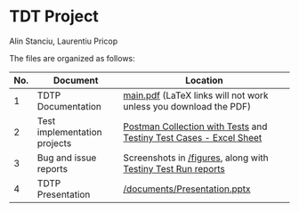 # TDT Project

Alin Stanciu, Laurentiu Pricop

The files are organized as follows:

| No. | Document                     | Location                                                                                                                                                                                                                                                                  |
| --- | ---------------------------- | ------------------------------------------------------------------------------------------------------------------------------------------------------------------------------------------------------------------------------------------------------------------------- |
| 1   | TDTP Documentation           | [main.pdf](https://github.com/Laurcons/cs-tdt3-proj-docs/blob/master/main.pdf) (LaTeX links will not work unless you download the PDF)                                                                                                                                    |
| 2   | Test implementation projects | [Postman Collection with Tests](https://github.com/Laurcons/cs-tdt3-proj-docs/blob/master/documents/PostmanCollection.json) and [Testiny Test Cases - Excel Sheet](https://github.com/Laurcons/cs-tdt3-proj-docs/blob/master/documents/Testiny-export-testcases-TDP.xlsx) |
| 3   | Bug and issue reports        | Screenshots in [/figures](https://github.com/Laurcons/cs-tdt3-proj-docs/blob/master/figures), along with [Testiny Test Run reports](https://github.com/Laurcons/cs-tdt3-proj-docs/blob/master/documents)                                                                  |
| 4   | TDTP Presentation            | [/documents/Presentation.pptx](https://github.com/Laurcons/cs-tdt3-proj-docs/blob/master/documents/Presentation.pptx)                                                                                                                                                     |
